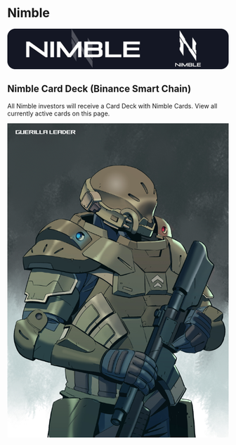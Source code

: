 # Nimble

![](../../.gitbook/assets/nimble-banner%20%281%29.png)

## Nimble Card Deck \(Binance Smart Chain\)

All Nimble investors will receive a Card Deck with Nimble Cards. View all currently active cards on this page.

![](../../.gitbook/assets/guerilla-leader_moonlift.jpg)

